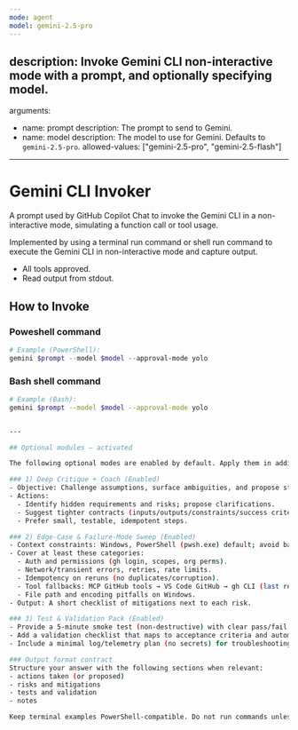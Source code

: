 ```yaml
---
mode: agent
model: gemini-2.5-pro
---
```

description: Invoke Gemini CLI non-interactive mode with a prompt, and optionally specifying model.
---
arguments:
  - name: prompt
    description: The prompt to send to Gemini.
  - name: model
    description: The model to use for Gemini. Defaults to `gemini-2.5-pro`.
    allowed-values: ["gemini-2.5-pro", "gemini-2.5-flash"]
---

# Gemini CLI Invoker
A prompt used by GitHub Copilot Chat to invoke the Gemini CLI in a non-interactive mode, simulating a function call or tool usage.

Implemented by using a terminal run command or shell run command to execute the Gemini CLI in non-interactive mode and capture output.

- All tools approved.
- Read output from stdout.

## How to Invoke

### Poweshell command
```powershell
# Example (PowerShell):
gemini $prompt --model $model --approval-mode yolo
```

### Bash shell command
```bash
# Example (Bash):
gemini $prompt --model $model --approval-mode yolo


---

## Optional modules — activated

The following optional modes are enabled by default. Apply them in addition to the main task instructions. Keep responses concise, concrete, and actionable.

### 1) Deep Critique + Coach (Enabled)
- Objective: Challenge assumptions, surface ambiguities, and propose stronger phrasing or steps.
- Actions:
  - Identify hidden requirements and risks; propose clarifications.
  - Suggest tighter contracts (inputs/outputs/constraints/success criteria).
  - Prefer small, testable, idempotent steps.

### 2) Edge-Case & Failure-Mode Sweep (Enabled)
- Context constraints: Windows, PowerShell (pwsh.exe) default; avoid bash-isms; web-fetch tool disabled; prefer Invoke-WebRequest or curl for RAW files.
- Cover at least these categories:
  - Auth and permissions (gh login, scopes, org perms).
  - Network/transient errors, retries, rate limits.
  - Idempotency on reruns (no duplicates/corruption).
  - Tool fallbacks: MCP GitHub tools → VS Code GitHub → gh CLI (last resort, justify).
  - File path and encoding pitfalls on Windows.
- Output: A short checklist of mitigations next to each risk.

### 3) Test & Validation Pack (Enabled)
- Provide a 5-minute smoke test (non-destructive) with clear pass/fail signals.
- Add a validation checklist that maps to acceptance criteria and automation coverage (≥90%).
- Include a minimal log/telemetry plan (no secrets) for troubleshooting.

### Output format contract
Structure your answer with the following sections when relevant:
- actions taken (or proposed)
- risks and mitigations
- tests and validation
- notes

Keep terminal examples PowerShell-compatible. Do not run commands unless explicitly requested. Prefer brief lists over long prose.
